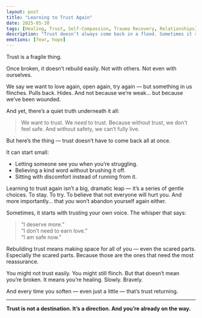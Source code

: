 ```yaml
---
layout: post
title: "Learning to Trust Again"
date: 2025-05-30
tags: [Healing, Trust, Self-Compassion, Trauma Recovery, Relationships]
description: "Trust doesn’t always come back in a flood. Sometimes it returns in whispers — small moments where we let ourselves be seen again."
emotions: [fear, hope]
---
```


Trust is a fragile thing.

Once broken, it doesn’t rebuild easily. Not with others. Not even with ourselves.

We say we want to love again, open again, try again — but something in us flinches. Pulls back. Hides. And not because we’re weak… but because we’ve been wounded.

And yet, there’s a quiet truth underneath it all:

> We want to trust. We *need* to trust. Because without trust, we don’t feel safe. And without safety, we can’t fully live.

But here’s the thing — trust doesn’t have to come back all at once.

It can start small:
- Letting someone see you when you’re struggling.
- Believing a kind word without brushing it off.
- Sitting with discomfort instead of running from it.

Learning to trust again isn’t a big, dramatic leap — it’s a series of gentle choices. To stay. To try. To believe that not everyone will hurt you. And more importantly… that *you* won’t abandon yourself again either.

Sometimes, it starts with trusting your own voice. The whisper that says:

> “I deserve more.”  
> “I don’t need to earn love.”  
> “I am safe now.”

Rebuilding trust means making space for all of you — even the scared parts. Especially the scared parts. Because those are the ones that need the most reassurance.

You might not trust easily. You might still flinch. But that doesn’t mean you’re broken. It means you’re healing. Slowly. Bravely.

And every time you soften — even just a little — that’s trust returning.

---

**Trust is not a destination. It’s a direction. And you’re already on the way.**
